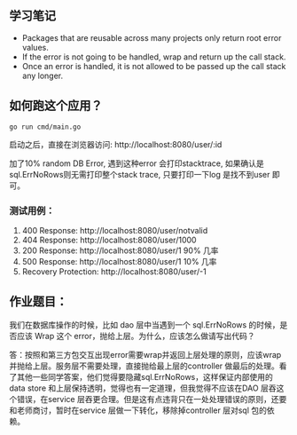 ## 学习笔记

- Packages that are reusable across many projects only return root error values.
- If the error is not going to be handled, wrap and return up the call stack.
- Once an error is handled, it is not allowed to be passed up the call stack any longer.

## 如何跑这个应用？

```
go run cmd/main.go
```
启动之后，直接在浏览器访问: http://localhost:8080/user/:id

加了10% random DB Error, 遇到这种error 会打印stacktrace, 如果确认是sql.ErrNoRows则无需打印整个stack trace, 只要打印一下log 是找不到user 即可。

### 测试用例：

1. 400 Response: http://localhost:8080/user/notvalid
1. 404 Response: http://localhost:8080/user/1000
1. 200 Response: http://localhost:8080/user/1   90% 几率
1. 500 Response: http://localhost:8080/user/1   10% 几率
1. Recovery Protection: http://localhost:8080/user/-1


## 作业题目：
我们在数据库操作的时候，比如 dao 层中当遇到一个 sql.ErrNoRows 的时候，是否应该 Wrap 这个 error，抛给上层。为什么，应该怎么做请写出代码？

答：按照和第三方包交互出现error需要wrap并返回上层处理的原则，应该wrap 并抛给上层。服务层不需要处理，直接抛给最上层的controller 做最后的处理。看了其他一些同学答案，他们觉得要隐藏sql.ErrNoRows，这样保证内部使用的data store 和上层保持透明，觉得也有一定道理，但我觉得不应该在DAO 层吞这个错误，在service 层吞更合理。但是这有点违背只在一处处理错误的原则，还要和老师商讨，暂时在service 层做一下转化，移除掉controller 层对sql 包的依赖。

